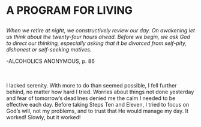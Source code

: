 # <p class='center'>A PROGRAM FOR LIVING</p>

<em>When we retire at night, we constructively review our day. On awakening let us think about the twenty-four hours ahead. Before we begin, we ask God to direct our thinking, especially asking that it be divorced from self-pity, dishonest or self-seeking motives.</em>
<br/>
<p class='right'>-ALCOHOLICS ANONYMOUS, p. 86</p>

<br><br>
I lacked serenity. With more to do than seemed possible, I fell further behind, no matter how hard I tried. Worries about things not done yesterday and fear of tomorrow’s deadlines denied me the calm I needed to be effective each day. Before taking Steps Ten and Eleven, I tried to focus on God’s will, not my problems, and to trust that He would manage my day. It worked! Slowly, but it worked!


